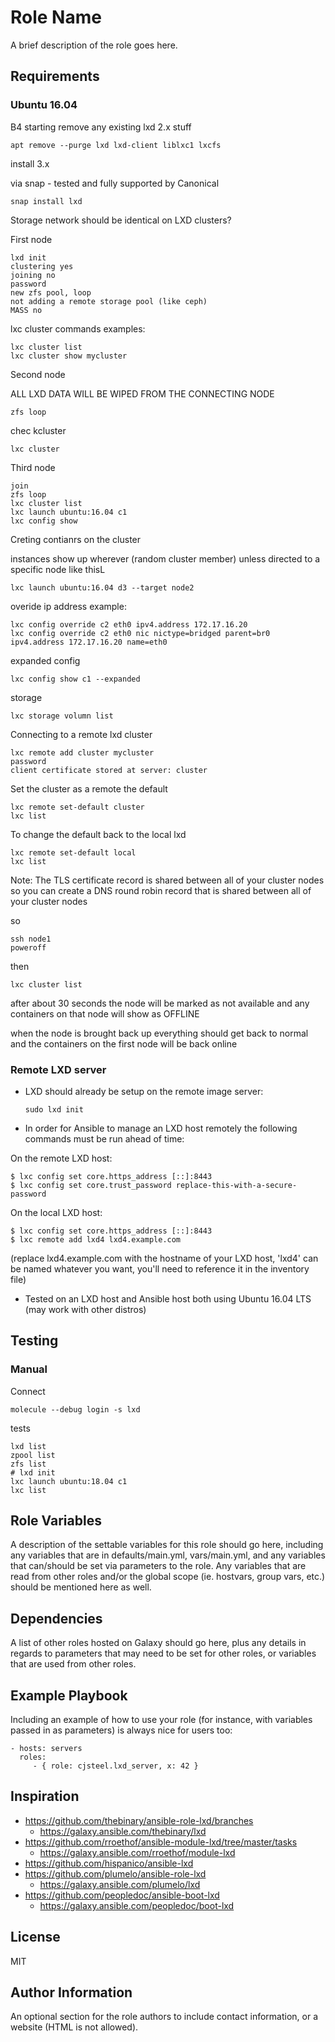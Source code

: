Role Name
=========

A brief description of the role goes here.

Requirements
------------

### Ubuntu 16.04

B4 starting remove any existing lxd 2.x stuff

```shell
apt remove --purge lxd lxd-client liblxc1 lxcfs
```

install 3.x

via snap - tested and fully supported by Canonical

```shell
snap install lxd
```

Storage network should be identical on LXD clusters?

First node

```shell
lxd init
clustering yes
joining no
password
new zfs pool, loop
not adding a remote storage pool (like ceph)
MASS no

```

lxc cluster commands examples:

```shell
lxc cluster list
lxc cluster show mycluster

```



Second node

ALL LXD DATA WILL BE WIPED FROM THE CONNECTING NODE

```shell
zfs loop

```

chec kcluster

```shell
lxc cluster
```

Third node

```shell
join 
zfs loop
lxc cluster list
lxc launch ubuntu:16.04 c1
lxc config show
```

Creting contianrs on the cluster

instances show up wherever (random cluster member) unless directed to a specific node like thisL

```shell
lxc launch ubuntu:16.04 d3 --target node2
```



overide ip address example:

```shell
lxc config override c2 eth0 ipv4.address 172.17.16.20
lxc config override c2 eth0 nic nictype=bridged parent=br0 ipv4.address 172.17.16.20 name=eth0
```

expanded config

```shell
lxc config show c1 --expanded
```

storage

```shell
lxc storage volumn list
```

Connecting to a remote lxd cluster

```shell
lxc remote add cluster mycluster
password
client certificate stored at server: cluster
```

Set the cluster as a remote the default

```shell
lxc remote set-default cluster
lxc list
```

To change the default back to the local lxd

```shell
lxc remote set-default local
lxc list
```

Note: The TLS certificate record is shared between all of your cluster nodes so you can create a DNS round robin record that is shared between all of your cluster nodes

so

```shell
ssh node1
poweroff
```

then

```shell
lxc cluster list
```

after about 30 seconds the node will be marked as not available and any containers on that node will show as OFFLINE

when the node is brought back up everything should get back to normal and the containers on the first node will be back online

### Remote LXD server

- LXD should already be setup on the remote image server:

  `sudo lxd init`

- In order for Ansible to manage an LXD host remotely the following commands must be run ahead of time:

On the remote LXD host:

```shell
$ lxc config set core.https_address [::]:8443
$ lxc config set core.trust_password replace-this-with-a-secure-password
```

On the local LXD host:

```shell
$ lxc config set core.https_address [::]:8443
$ lxc remote add lxd4 lxd4.example.com
```

(replace lxd4.example.com with the hostname of your LXD host, 'lxd4'  can be named whatever you want, you'll need to reference it in the  inventory file)

- Tested on an LXD host and Ansible host both using Ubuntu 16.04 LTS (may work with other distros)

## Testing

### Manual

Connect

```shell
molecule --debug login -s lxd
```

tests

```shell
lxd list
zpool list
zfs list
# lxd init
lxc launch ubuntu:18.04 c1
lxc list
```



Role Variables
--------------

A description of the settable variables for this role should go here, including
any variables that are in defaults/main.yml, vars/main.yml, and any variables
that can/should be set via parameters to the role. Any variables that are read
from other roles and/or the global scope (ie. hostvars, group vars, etc.) should
be mentioned here as well.

Dependencies
------------

A list of other roles hosted on Galaxy should go here, plus any details in
regards to parameters that may need to be set for other roles, or variables that
are used from other roles.

Example Playbook
----------------

Including an example of how to use your role (for instance, with variables
passed in as parameters) is always nice for users too:

    - hosts: servers
      roles:
         - { role: cjsteel.lxd_server, x: 42 }

## Inspiration

* https://github.com/thebinary/ansible-role-lxd/branches
  * https://galaxy.ansible.com/thebinary/lxd
* https://github.com/rroethof/ansible-module-lxd/tree/master/tasks
  * https://galaxy.ansible.com/rroethof/module-lxd
* https://github.com/hispanico/ansible-lxd
* https://github.com/plumelo/ansible-role-lxd
  * https://galaxy.ansible.com/plumelo/lxd
* https://github.com/peopledoc/ansible-boot-lxd
  * https://galaxy.ansible.com/peopledoc/boot-lxd

License
-------

MIT

Author Information
------------------

An optional section for the role authors to include contact information, or a
website (HTML is not allowed).
